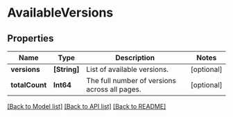 # AvailableVersions

## Properties
Name | Type | Description | Notes
------------ | ------------- | ------------- | -------------
**versions** | **[String]** | List of available versions. | [optional] 
**totalCount** | **Int64** | The full number of versions across all pages. | [optional] 

[[Back to Model list]](../README.md#documentation-for-models) [[Back to API list]](../README.md#documentation-for-api-endpoints) [[Back to README]](../README.md)


